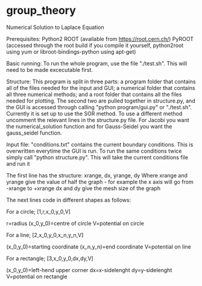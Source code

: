 # group_theory 
Numerical Solution to Laplace Equation

Prerequisites:
Python2
ROOT (available from https://root.cern.ch/)
PyROOT (accessed through the root build if you compile it yourself, python2root using yum or libroot-bindings-python using apt-get)

Basic running:
To run the whole program, use the file "./test.sh". This will need to be made excecutable first. 

Structure:
This program is split in three parts: a program folder that contains all of the files needed for the input and GUI; a numerical folder that contains all three numerical methods; and a root folder that contains all the files needed for plotting. The second two are pulled together in structure.py, and the GUI is accessed through calling "python program/gui.py" or "./test.sh". 
Currently it is set up to use the SOR method. To use a different method uncomment the relevant lines in the structure.py file. For Jacobi you want the numerical_solution function and for Gauss-Seidel you want the gauss_seidel function.

Input file:
"conditions.txt" contains the current boundary conditions. This is overwritten everytime the GUI is run. To run the same conditions twice simply call "python structure.py". This will take the current conditions file and run it

The first line has the structure:
xrange, dx, yrange, dy
Where xrange and yrange give the value of half the graph - for example the x axis will go from -xrange to +xrange
dx and dy give the mesh size of the graph

The next lines code in different shapes as follows:

For a circle;
[1,r,x_0,y_0,V]

r=radius
(x_0,y_0)=centre of circle
V=potential on circle

For a line;
[2,x_0,y_0,x_n,y_n,V]

(x_0,y_0)=starting coordinate
(x_n,y_n)=end coordinate
V=potential on line

For a rectangle;
[3,x_0,y_0,dx,dy,V]

(x_0,y_0)=left-hend upper corner
dx=x-sidelenght
dy=y-sidelenght
V=potential on rectangle
